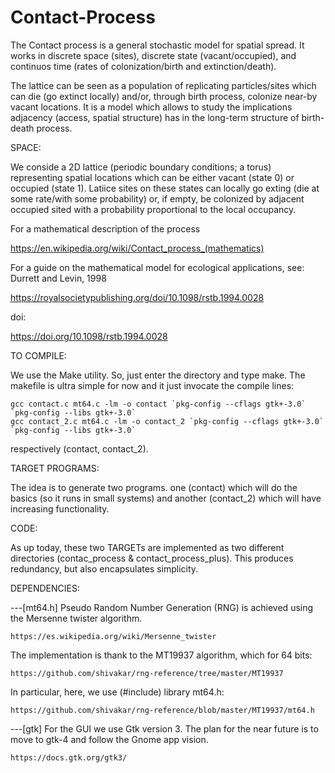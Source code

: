 # Contact-Process

The Contact process is a general stochastic model for spatial spread. It works in discrete space (sites), discrete state (vacant/occupied), and continuos time (rates of colonization/birth and extinction/death).

The lattice can be seen as a population of replicating particles/sites which can die (go extinct locally) and/or, through birth process, colonize near-by vacant locations. It is a model which allows to study the implications adjacency (access, spatial structure) has in the long-term structure of birth-death process.

SPACE:

We conside a 2D lattice (periodic boundary conditions; a torus) representing spatial locations which can be either vacant (state 0) or occupied (state 1). Latiice sites on these states can locally go exting (die at some rate/with some probability) or, if empty, be colonized by adjacent occupied sited with a probability proportional to the local occupancy.

For a mathematical description of the process

https://en.wikipedia.org/wiki/Contact_process_(mathematics)

For a guide on the mathematical model for ecological applications, see: Durrett and Levin, 1998

https://royalsocietypublishing.org/doi/10.1098/rstb.1994.0028

doi:

https://doi.org/10.1098/rstb.1994.0028


TO COMPILE:

  We use the Make utility. So, just enter the directory and type make. The makefile is ultra simple for now and it just invocate the compile lines:

    gcc contact.c mt64.c -lm -o contact `pkg-config --cflags gtk+-3.0` `pkg-config --libs gtk+-3.0`
    gcc contact_2.c mt64.c -lm -o contact_2 `pkg-config --cflags gtk+-3.0` `pkg-config --libs gtk+-3.0`

respectively (contact, contact_2).


TARGET PROGRAMS:

  The idea is to generate two programs. one (contact) which will do the basics (so it runs in small systems) and another (contact_2) which will have      increasing functionality.

CODE:

  As up today, these two TARGETs are implemented as two different directories (contac_process & contact_process_plus). This produces redundancy, but  also encapsulates simplicity.


DEPENDENCIES:

---[mt64.h]
  Pseudo Random Number Generation (RNG) is achieved using the Mersenne twister algorithm.

    https://es.wikipedia.org/wiki/Mersenne_twister

  The implementation is thank to the MT19937 algorithm, which for 64 bits:

    https://github.com/shivakar/rng-reference/tree/master/MT19937

  In particular, here, we use (#include) library mt64.h:

    https://github.com/shivakar/rng-reference/blob/master/MT19937/mt64.h


---[gtk]
  For the GUI we use Gtk version 3. The plan for the near future is to move to gtk-4 and follow the Gnome app vision.

    https://docs.gtk.org/gtk3/
